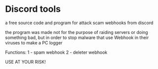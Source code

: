 # Discord tools
a free source code and program for attack scam webhooks from discord

the program was made not for the purpose of raiding servers or doing something bad,
but in order to stop malware that use Webhook in their viruses to make a PC logger

Functions:
1 - spam webhook
2 - deleter webhook

USE AT YOUR RISK!
